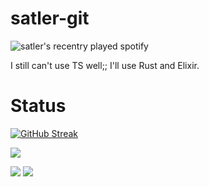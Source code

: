 # satler-git

![satler's recentry played spotify](https://spotify-recently-played-readme.vercel.app/api?user=31esvanlpmk3rtcucqgoctnwkeau)

I still can't use TS well;;
I'll use Rust and Elixir.

# Status

[![GitHub Streak](https://streak-stats.demolab.com/?user=satler-git)](https://git.io/streak-stats)

![](http://github-profile-summary-cards.vercel.app/api/cards/profile-details?username=satler-git&theme=omni)

![](http://github-profile-summary-cards.vercel.app/api/cards/most-commit-language?username=satler-git&theme=omni)
![](http://github-profile-summary-cards.vercel.app/api/cards/stats?username=satler-git&theme=omni)

